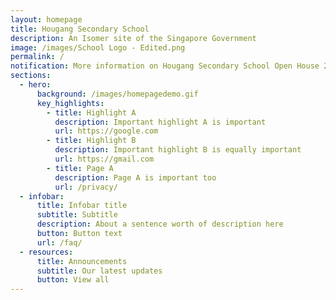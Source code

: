 ```yaml
---
layout: homepage
title: Hougang Secondary School
description: An Isomer site of the Singapore Government
image: /images/School Logo - Edited.png
permalink: /
notification: More information on Hougang Secondary School Open House 2022 below!
sections:
  - hero:
      background: /images/homepagedemo.gif
      key_highlights:
        - title: Highlight A
          description: Important highlight A is important
          url: https://google.com
        - title: Highlight B
          description: Important highlight B is equally important
          url: https://gmail.com
        - title: Page A
          description: Page A is important too
          url: /privacy/
  - infobar:
      title: Infobar title
      subtitle: Subtitle
      description: About a sentence worth of description here
      button: Button text
      url: /faq/
  - resources:
      title: Announcements
      subtitle: Our latest updates
      button: View all
---
```


